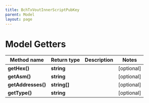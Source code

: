 ```yaml
---
title: BchTxVoutInnerScriptPubKey
parent: Model
layout: page
---
```


# Model Getters

Method name | Return type | Description | Notes
------------ | ------------- | ------------- | -------------
**getHex()** | **string** |  | [optional]
**getAsm()** | **string** |  | [optional]
**getAddresses()** | **string[]** |  | [optional]
**getType()** | **string** |  | [optional]

